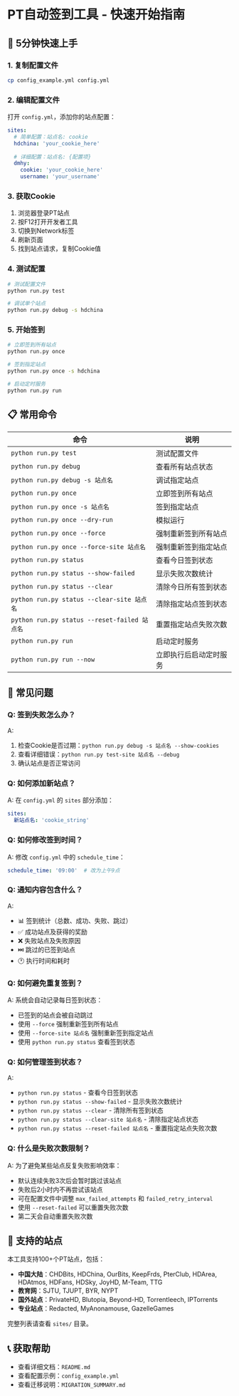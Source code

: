 # PT自动签到工具 - 快速开始指南

## 🚀 5分钟快速上手

### 1. 复制配置文件
```bash
cp config_example.yml config.yml
```

### 2. 编辑配置文件
打开 `config.yml`，添加你的站点配置：

```yaml
sites:
  # 简单配置：站点名: cookie
  hdchina: 'your_cookie_here'
  
  # 详细配置：站点名: {配置项}
  dmhy:
    cookie: 'your_cookie_here'
    username: 'your_username'
```

### 3. 获取Cookie
1. 浏览器登录PT站点
2. 按F12打开开发者工具
3. 切换到Network标签
4. 刷新页面
5. 找到站点请求，复制Cookie值

### 4. 测试配置
```bash
# 测试配置文件
python run.py test

# 调试单个站点
python run.py debug -s hdchina
```

### 5. 开始签到
```bash
# 立即签到所有站点
python run.py once

# 签到指定站点
python run.py once -s hdchina

# 启动定时服务
python run.py run
```

## 📋 常用命令

| 命令 | 说明 |
|------|------|
| `python run.py test` | 测试配置文件 |
| `python run.py debug` | 查看所有站点状态 |
| `python run.py debug -s 站点名` | 调试指定站点 |
| `python run.py once` | 立即签到所有站点 |
| `python run.py once -s 站点名` | 签到指定站点 |
| `python run.py once --dry-run` | 模拟运行 |
| `python run.py once --force` | 强制重新签到所有站点 |
| `python run.py once --force-site 站点名` | 强制重新签到指定站点 |
| `python run.py status` | 查看今日签到状态 |
| `python run.py status --show-failed` | 显示失败次数统计 |
| `python run.py status --clear` | 清除今日所有签到状态 |
| `python run.py status --clear-site 站点名` | 清除指定站点签到状态 |
| `python run.py status --reset-failed 站点名` | 重置指定站点失败次数 |
| `python run.py run` | 启动定时服务 |
| `python run.py run --now` | 立即执行后启动定时服务 |

## 🔧 常见问题

### Q: 签到失败怎么办？
A: 
1. 检查Cookie是否过期：`python run.py debug -s 站点名 --show-cookies`
2. 查看详细错误：`python run.py test-site 站点名 --debug`
3. 确认站点是否正常访问

### Q: 如何添加新站点？
A: 在 `config.yml` 的 `sites` 部分添加：
```yaml
sites:
  新站点名: 'cookie_string'
```

### Q: 如何修改签到时间？
A: 修改 `config.yml` 中的 `schedule_time`：
```yaml
schedule_time: '09:00'  # 改为上午9点
```

### Q: 通知内容包含什么？
A:
- 📊 签到统计（总数、成功、失败、跳过）
- ✅ 成功站点及获得的奖励
- ❌ 失败站点及失败原因
- ⏭️ 跳过的已签到站点
- 🕐 执行时间和耗时

### Q: 如何避免重复签到？
A: 系统会自动记录每日签到状态：
- 已签到的站点会被自动跳过
- 使用 `--force` 强制重新签到所有站点
- 使用 `--force-site 站点名` 强制重新签到指定站点
- 使用 `python run.py status` 查看签到状态

### Q: 如何管理签到状态？
A:
- `python run.py status` - 查看今日签到状态
- `python run.py status --show-failed` - 显示失败次数统计
- `python run.py status --clear` - 清除所有签到状态
- `python run.py status --clear-site 站点名` - 清除指定站点状态
- `python run.py status --reset-failed 站点名` - 重置指定站点失败次数

### Q: 什么是失败次数限制？
A: 为了避免某些站点反复失败影响效率：
- 默认连续失败3次后会暂时跳过该站点
- 失败后2小时内不再尝试该站点
- 可在配置文件中调整 `max_failed_attempts` 和 `failed_retry_interval`
- 使用 `--reset-failed` 可以重置失败次数
- 第二天会自动重置失败次数

## 🎯 支持的站点

本工具支持100+个PT站点，包括：
- **中国大陆**：CHDBits, HDChina, OurBits, KeepFrds, PterClub, HDArea, HDAtmos, HDFans, HDSky, JoyHD, M-Team, TTG
- **教育网**：SJTU, TJUPT, BYR, NYPT
- **国外站点**：PrivateHD, Blutopia, Beyond-HD, Torrentleech, IPTorrents
- **专业站点**：Redacted, MyAnonamouse, GazelleGames

完整列表请查看 `sites/` 目录。

## 📞 获取帮助

- 查看详细文档：`README.md`
- 查看配置示例：`config_example.yml`
- 查看迁移说明：`MIGRATION_SUMMARY.md`
